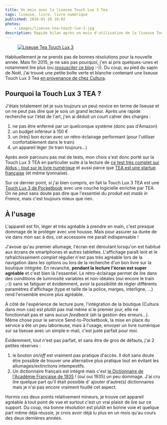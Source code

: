 ```yaml
---
title: Un mois avec la liseuse Touch Lux 3 Tea
tags: liseuse, livre, livre numérique
published: 2016-01-28 18:02
photos:
    - images/liseuse-tea-touch-lux-3.jpg
description: Rapide bilan après un mois d'utilisation de la liseuse Touch Lux 3 TEA
---
```


<figure class="object-left bordered">
    <a href="/images/liseuse-tea-touch-lux-3.jpg"><img loading="lazy" src="/images/330x/liseuse-tea-touch-lux-3.jpg" alt="Liseuse Tea Touch
Lux 3"></a>
</figure>

Habituellement je ne prends pas de bonnes résolutions pour la nouvelle année.
Mais fin 2015, je ne sais pas pourquoi, j'en ai pris quelques-unes et notamment
lire plus (ou [*ressusciter* ce blog](/posts/) :-)). Du coup, au pied du sapin de
Noël, j'ai trouvé une petite boîte verte et blanche contenant une liseuse Touch Lux 3 Tea [en
provenance de chez
Cultura](http://www.cultura.com/liseuse-cultura-touch-lux-3-7640152093739.html).

## Pourquoi la Touch Lux 3 TEA ?

J'étais totalement (et je suis toujours un peu) novice en terme de liseuse et on
ne peut pas dire que je sois un grand lecteur. Après une rapide recherche sur
l'état de l'art, j'en ai déduit un court cahier des charges&nbsp;:

1. ne pas être enfermé par un quelconque système (donc pas d'Amazon)
1. un budget inférieur à 150&nbsp;€
1. un (très) bon écran avec un rétro-éclairage performant (pour l'utiliser
   confortablement dans le train)
1. un appareil léger (le train toujours…)

Après avoir parcouru pas mal de tests, mon choix s'est donc porté sur la Touch
Lux 3 TEA en particulier suite à la lecture de [ce test très complet sur Aldus -
tout sur le livre
numérique](http://aldus2006.typepad.fr/mon_weblog/2015/09/tea-touch-lux-3-test-complet.html)
et aussi parce que [TEA est une startup française](http://www.tea-ebook.com/)
(et même lyonnaise).

Sur ce dernier point, si j'ai bien compris, en fait la Touch Lux 3 TEA est une
[Touch Lux 3 de
Pocketbook](http://www.pocketbook-int.com/fr/products/pocketbook-touch-lux-3)
avec une couche logicielle enrichie par TEA. On ne peut sans doute pas dire que
l'essentiel du produit est *made in France*, mais c'est toujours mieux que rien.

## À l'usage

L'appareil est fin, léger et très agréable à prendre en main, c'est presque
dommage de le protéger avec une housse. Mais pour assurer sa durée de vie dans
mon sac à dos, cet accessoire me paraît indispensable&nbsp;!

J'avoue qu'au premier allumage, l'écran est déroutant lorsqu'on est habitué aux
écrans de smartphones et autres tablettes. L'affichage paraît lent et le
rafraîchissement *complet* régulier n'est pas très agréable lors de la
navigation dans les options ou lors de la recherche d'un bon livre sur la
boutique intégrée. En revanche, **pendant la lecture l'écran est super
agréable** et c'est bien là l'essentiel. Le rétro-éclairage permet de lire dans
des conditions de luminosité variables et non-idéales (oui encore le train ;-))
sans se fatiguer et évidemment, avoir la possibilité de régler différents
paramètres d'affichage (type et taille de la police, marges, interligne, …)
rend l'ensemble encore plus agréable.

À côté de l'expérience de lecture pure, l'intégration de la boutique (Cultura
dans mon cas) est plutôt pas mal même si le premier jour, elle ne fonctionnait
pas et sans aucun *feedback* (ah la gestion des erreurs…). Même chose pour le
service Send-to-Pocketbook, la mise en place du service a été un peu laborieuse,
mais à l'usage, envoyer un livre numérique sur sa liseuse avec un simple e-mail,
c'est juste parfait pour moi.

Évidemment, tout n'est pas parfait, et sans être de gros de défauts, j'ai 2 petites
réserves&nbsp;:

1. le bouton *on/off* est vraiment pas pratique d'accès. Il doit sans doute être
   possible de trouver une alternative plus pratique tout en évitant les
   allumages/extinctions intempestifs.
1. Un dictionnaire français est intégré mais c'est [le Dictionnaire de
   l'Académie Française de
1935](https://fr.wikipedia.org/wiki/Dictionnaire_de_l'Acad%C3%A9mie_fran%C3%A7aise#Huiti.C3.A8me_.C3.A9dition_.281932-1935.29)&nbsp;!
(oui oui 1935) un peu dommage. J'ai cru lire quelque part qu'il était possible
d' ajouter d'autre(s) dictionnaires mais je n'ai pas encore vraiment fouillé cet
aspect.

Hormis ces deux points relativement mineurs, je trouve cet appareil agréable à
tout point de vue et surtout c'est un vrai plaisir de lire sur ce support. Du
coup, ma bonne résolution est plutôt en bonne voie et quelque part même déjà
réussie, je crois avoir déjà lu plus en un mois qu'au cours des deux dernières
années.
